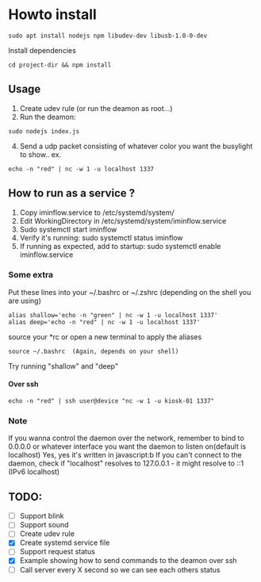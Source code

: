 # Howto install

```
sudo apt install nodejs npm libudev-dev libusb-1.0-0-dev
```

Install dependencies
```
cd project-dir && npm install
```

## Usage
1. Create udev rule (or run the deamon as root...)
2. Run the deamon:
```
sudo nodejs index.js
```
4. Send a udp packet consisting of whatever color you want the busylight to show..
ex.
```
echo -n "red" | nc -w 1 -u localhost 1337
```

## How to run as a service ?
1. Copy iminflow.service to /etc/systemd/system/
2. Edit WorkingDirectory in /etc/systemd/system/iminflow.service
3. Sudo systemctl start iminflow
4. Verify it's running: sudo systemctl status iminflow
5. If running as expected, add to startup: sudo systemctl enable iminflow.service

### Some extra
Put these lines into your ~/.bashrc or ~/.zshrc (depending on the shell you are using)
```
alias shallow='echo -n "green" | nc -w 1 -u localhost 1337'
alias deep='echo -n "red" | nc -w 1 -u localhost 1337'
```
source your *rc or open a new terminal to apply the aliases

```
source ~/.bashrc  (Again, depends on your shell)
```
Try running "shallow" and "deep"

#### Over ssh
```
echo -n "red" | ssh user@device "nc -w 1 -u kiosk-01 1337"
```

### Note
If you wanna control the daemon over the network, remember to bind to 0.0.0.0 or whatever interface you want the daemon to listen on(default is localhost)
Yes, yes it's written in javascript:b
If you can't connect to the daemon, check if "localhost" resolves to 127.0.0.1 - it might resolve to ::1 (IPv6 localhost)

## TODO:
- [ ] Support blink
- [ ] Support sound
- [ ] Create udev rule
- [X] Create systemd service file
- [ ] Support request status
- [X] Example showing how to send commands to the deamon over ssh
- [ ] Call server every X second so we can see each others status
